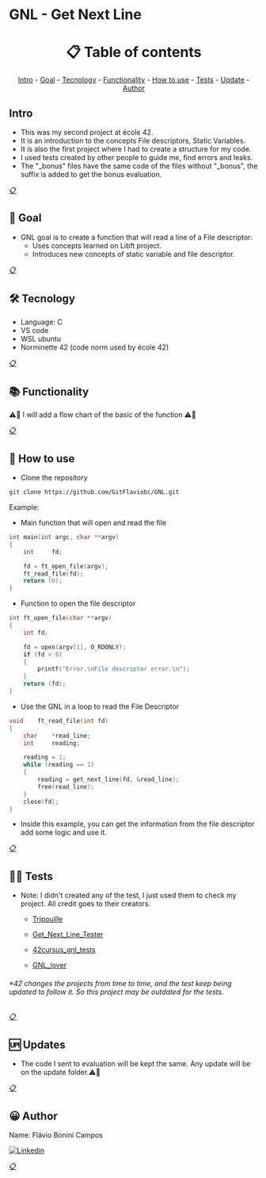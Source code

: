# GNL - Get Next Line

<h1 name ="content" align = "center">📋 Table of contents</h1>
<p align = "center">
  <a href = "#intro">Intro</a> -
  <a href = "#goal">Goal</a> -
  <a href = "#tec">Tecnology</a> -
  <a href = "#function">Functionality</a> -
  <a href = "#how">How to use</a> -
  <a href = "#test">Tests</a> -
  <a href = "#update">Update</a> -
  <a href = "#author">Author</a>
</p>

<a name="intro"/> <h2> Intro </h2> </a>
- This was my second project at école 42.
- It is an introduction to the concepts File descriptors, Static Variables.
- It is also the first project where I had to create a structure for my code.
- I used tests created by other people to guide me, find errors and leaks.
- The "_bonus" files have the same code of the files without "_bonus", the suffix is added to get the bonus evaluation. 
<p></p>
<a href = "#content">📋</a>

<a name="goal"/> <h2> 🎯 Goal </h2> </a>
- GNL goal is to create a function that will read a line of a File descriptor:
  - Uses concepts learned on Libft project. 
  - Introduces new concepts of static variable and file descriptor.
<p></p>
<a href = "#content">📋</a>

<a name="tec"/> <h2> 🛠️ Tecnology </h2> </a>
- Language: C
- VS code
- WSL ubuntu
- Norminette 42 (code norm used by école 42)
<p></p>
<a href = "#content">📋</a>

<a name="function"/> <h2> 📚 Functionality </h2> </a>

⚠️🚧 I will add a flow chart of the basic of the function ⚠️🚧

<p></p>
<a href = "#content">📋</a>

<a name="how"/> <h2> 📖 How to use </h2> </a>

- Clone the repository
```bash
git clone https://github.com/GitFlaviobc/GNL.git
```
Example:

- Main function that will open and read the file
```c
int	main(int argc, char **argv)
{
	int		fd;

	fd = ft_open_file(argv);
	ft_read_file(fd);
	return (0);
}
```

- Function to open the file descriptor
```c
int	ft_open_file(char **argv)
{
	int	fd;

	fd = open(argv[1], O_RDONLY);
	if (fd < 0)
	{
		printf("Error.\nFile descriptor error.\n");
	}
	return (fd);
}
```

- Use the GNL in a loop to read the File Descriptor
```c
void	ft_read_file(int fd)
{
	char	*read_line;
	int		reading;

	reading = 1;
	while (reading == 1)
	{
		reading = get_next_line(fd, &read_line);
		free(read_line);
	}
	close(fd);
}
```
- Inside this example, you can get the information from the file descriptor add some logic and use it.

<p></p>
<a href = "#content">📋</a>

<a name="test"/> <h2> 👨‍💻 Tests </h2> </a>
- Note: I didn't created any of the test, I just used them to check my project. All credit goes to their creators. <p></p>
  - [Tripouille](https://github.com/Tripouille/gnlTester) <p></p>
  - [Get_Next_Line_Tester](https://github.com/Hellio404/Get_Next_Line_Tester) <p></p>
  - [42cursus_gnl_tests](https://github.com/mrjvs/42cursus_gnl_tests) <p></p>
  - [GNL_lover](https://github.com/charMstr/GNL_lover)
<p></p>

###### *42 changes the projects from time to time, and the test keep being updated to follow it. So this project may be outdated for the tests.

<p></p>
<a href = "#content">📋</a>

<a name="update"/> <h2> 🆙 Updates </h2> </a>
- The code I sent to evaluation will be kept the same. Any update will be on the update folder.⚠️🚧
<p></p>
<a href = "#content">📋</a>

<a name="author"/> <h2> 😀 Author </h2> </a>
Name: Flávio Bonini Campos
<p></p>

[![Linkedin](https://img.shields.io/badge/LinkedIn-0077B5?style=for-the-badge&logo=linkedin&logoColor=white)](https://www.linkedin.com/in/flaviobc88/)
<p></p>
<a href = "#content">📋</a>
<p></p>
